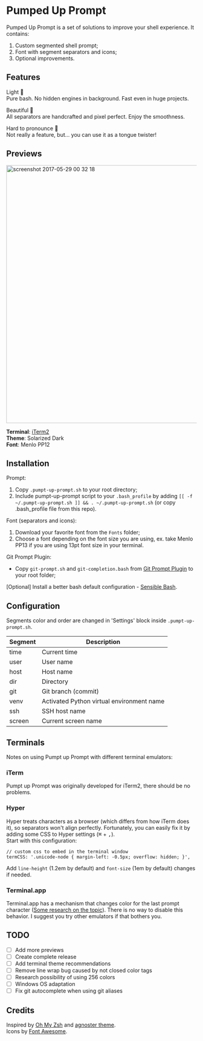 # Pumped Up Prompt
Pumped Up Prompt is a set of solutions to improve your shell experience. It contains:
1. Custom segmented shell prompt;
2. Font with segment separators and icons;
3. Optional improvements.

## Features
Light 🎈<br/>
	Pure bash. No hidden engines in background. Fast even in huge projects.<br/>
    
Beautiful 🎀<br/>
	All separators are handcrafted and pixel perfect. Enjoy the smoothness.<br/>
    
Hard to pronounce 🤔<br/>
	Not really a feature, but... you can use it as a tongue twister!

## Previews

<img width="682" alt="screenshot 2017-05-29 00 32 18" src="https://cloud.githubusercontent.com/assets/5172360/26532373/8c79ba10-4407-11e7-8aaa-9df86b2600e5.png">

**Terminal**: [iTerm2](https://www.iterm2.com/)<br/>
**Theme**: Solarized Dark<br/>
**Font**: Menlo PP12

## Installation
Prompt:

1. Copy `.pumpt-up-prompt.sh` to your root directory;
2. Include pumpt-up-prompt script to your `.bash_profile` by adding `[[ -f ~/.pumpt-up-prompt.sh ]] && . ~/.pumpt-up-prompt.sh` (or copy .bash_profile file from this repo).
    
Font (separators and icons):

1. Download your favorite font from the `Fonts` folder;
2. Choose a font depending on the font size you are using, ex. take Menlo PP13 if you are using 13pt font size in your terminal.

Git Prompt Plugin:

* Copy `git-prompt.sh` and `git-completion.bash` from [Git Prompt Plugin](https://github.com/git/git/tree/master/contrib/completion) to your root folder;
    
\[Optional\] Install a better bash default configuration - [Sensible Bash](https://github.com/mrzool/bash-sensible).

## Configuration
Segments color and order are changed in 'Settings' block inside `.pumpt-up-prompt.sh`.

Segment | Description
------- | -----------
time    | Current time
user    | User name
host    | Host name
dir     | Directory
git     | Git branch (commit)
venv    | Activated Python virtual environment name
ssh     | SSH host name
screen  | Current screen name

## Terminals
Notes on using Pumpt up Prompt with different terminal emulators:

### iTerm
Pumpt up Prompt was originally developed for iTerm2, there should be no problems.

### Hyper
Hyper treats characters as a browser (which differs from how iTerm does it), so separators won't align perfectly. Fortunately, you can easily fix it by adding some CSS to Hyper settings (<kbd>⌘</kbd> + <kbd>,</kbd>).<br/>
Start with this configuration:

    // custom css to embed in the terminal window
    termCSS: '.unicode-node { margin-left: -0.5px; overflow: hidden; }',

Add `line-height` (1.2em by default) and `font-size` (1em by default) changes if needed.

### Terminal.app
Terminal.app has a mechanism that changes color for the last prompt character ([Some research on the topic](https://github.com/fish-shell/fish-shell/issues/3163)). There is no way to disable this behavior. I suggest you try other emulators if that bothers you.

## TODO
- [ ] Add more previews
- [ ] Create complete release
- [ ] Add terminal theme recommendations
- [ ] Remove line wrap bug caused by not closed color tags
- [ ] Research possibility of using 256 colors
- [ ] Windows OS adaptation
- [ ] Fix git autocomplete when using git aliases

## Credits
Inspired by [Oh My Zsh](https://github.com/robbyrussell/oh-my-zsh) and [agnoster theme](https://github.com/robbyrussell/oh-my-zsh/wiki/Themes#agnoster).<br/>
Icons by [Font Awesome](http://fontawesome.io/).
